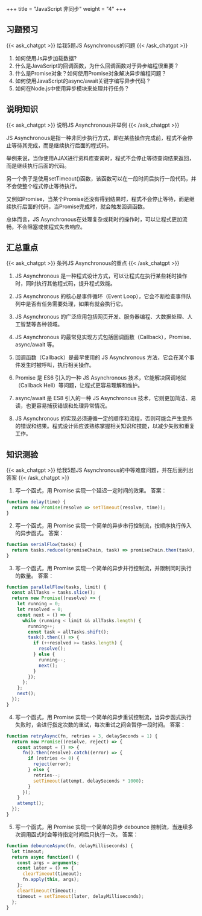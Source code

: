 +++
title = "JavaScript 非同步"
weight = "4"
+++
## 习题预习
{{< ask_chatgpt >}}
给我5题JS Asynchronous的问题
{{< /ask_chatgpt >}}



1. 如何使用Js异步加载数据?
2. 什么是JavaScript的回调函数，为什么回调函数对于异步编程很重要？
3. 什么是Promise对象？如何使用Promise对象解决异步编程问题？
4. 如何使用JavaScript的async/await关键字编写异步代码？
5. 如何在Node.js中使用异步模块来处理并行任务？   

## 说明知识
{{< ask_chatgpt >}}
说明JS Asynchronous并举例
{{< /ask_chatgpt >}}



JS Asynchronous是指一种非同步执行方式，即在某些操作完成前，程式不会停止等待其完成，而是继续执行后面的程式码。

举例来说，当你使用AJAX进行资料库查询时，程式不会停止等待查询结果返回，而是继续执行后面的代码。

另一个例子是使用setTimeout()函数，该函数可以在一段时间后执行一段代码，并不会使整个程式停止等待执行。

又例如Promise，当某个Promise还没有得到结果时，程式不会停止等待，而是继续执行后面的代码，当Promise完成时，就会触发回调函数。

总体而言，JS Asynchronous在处理复杂或耗时的操作时，可以让程式更加流畅，不会阻塞或使程式失去响应。   

## 汇总重点
{{< ask_chatgpt >}}
条列JS Asynchronous的重点
{{< /ask_chatgpt >}}



1. JS Asynchronous 是一种程式设计方式，可以让程式在执行某些耗时操作时，同时执行其他程式码，提升程式效能。

2. JS Asynchronous 的核心是事件循环（Event Loop），它会不断检查事件队列中是否有任务需要处理，如果有就会执行它。

3. JS Asynchronous 的广泛应用包括网页开发、服务器编程、大数据处理、人工智慧等各种领域。

4. JS Asynchronous 的最常见实现方式包括回调函数（Callback），Promise、async/await 等。

5. 回调函数（Callback）是最早使用的 JS Asynchronous 方法，它会在某个事件发生时被呼叫，执行相关操作。

6. Promise 是 ES6 引入的一种 JS Asynchronous 技术，它能解决回调地狱（Callback Hell）等问题，让程式更容易理解和维护。

7. async/await 是 ES8 引入的一种 JS Asynchronous 技术，它则更加简洁、易读，也更容易捕获错误和处理异常情况。

8. JS Asynchronous 的实现必须遵循一定的顺序和流程，否则可能会产生意外的错误和结果。程式设计师应该熟练掌握相关知识和技能，以减少失败和重复工作。   

## 知识测验
{{< ask_chatgpt >}}
给我5题JS Asynchronous的中等难度问题，并在后面列出答案
{{< /ask_chatgpt >}}



1. 写一个函式，用 Promise 实现一个延迟一定时间的效果。
答案：
```javascript
function delay(time) {
  return new Promise(resolve => setTimeout(resolve, time));
}
```

2. 写一个函式，用 Promise 实现一个简单的异步串行控制流，按顺序执行传入的异步函式。
答案：
```javascript
function serialFlow(tasks) {
  return tasks.reduce((promiseChain, task) => promiseChain.then(task), Promise.resolve());
}
```

3. 写一个函式，用 Promise 实现一个简单的异步并行控制流，并限制同时执行的数量。
答案：
```javascript
function parallelFlow(tasks, limit) {
  const allTasks = tasks.slice();
  return new Promise((resolve) => {
    let running = 0;
    let resolved = 0;
    const next = () => {
      while (running < limit && allTasks.length) {
        running++;
        const task = allTasks.shift();
        task().then(() => {
          if (++resolved >= tasks.length) {
            resolve();
          } else {
            running--;
            next();
          }
        });
      };
    };
    next();
  });
}
```

4. 写一个函式，用 Promise 实现一个简单的异步重试控制流，当异步函式执行失败时，会进行指定次数的重试，每次重试之间会暂停一段时间。
答案：
```javascript
function retryAsync(fn, retries = 3, delaySeconds = 1) {
  return new Promise((resolve, reject) => {
    const attempt = () => {
      fn().then(resolve).catch((error) => {
        if (retries <= 0) {
          reject(error);
        } else {
          retries--;
          setTimeout(attempt, delaySeconds * 1000);
        }
      });
    }
    attempt();
  });
}
```

5. 写一个函式，用 Promise 实现一个简单的异步 debounce 控制流，当连续多次调用函式时会等待指定时间后只执行一次。
答案：
```javascript
function debounceAsync(fn, delayMilliseconds) {
  let timeout;
  return async function() {
    const args = arguments;
    const later = () => {
      clearTimeout(timeout);
      fn.apply(this, args);
    };
    clearTimeout(timeout);
    timeout = setTimeout(later, delayMilliseconds);
  };
}
```   

